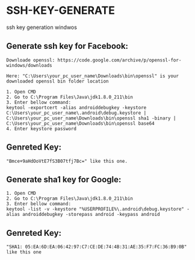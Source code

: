 # SSH-KEY-GENERATE
ssh key generation windwos

Generate ssh key for Facebook:
------------------------------
    Downloade openssl: https://code.google.com/archive/p/openssl-for-windows/downloads
    
    Here: "C:\Users\your_pc_user_name\Downloads\bin\openssl" is your downloaded openssl bin folder location
    
    1. Open CMD
    2. Go to C:\Program Files\Java\jdk1.8.0_211\bin
    3. Enter bellow command:
    keytool -exportcert -alias androiddebugkey -keystore C:\Users\your_pc_user_name\.android\debug.keystore | C:\Users\your_pc_user_name\Downloads\bin\openssl sha1 -binary | C:\Users\your_pc_user_name\Downloads\bin\openssl base64
    4. Enter keystore password

Genreted Key:
-------------
    "Bmce+9aHdOoVtE7fS3B07tfj7Bc=" like this one.

Generate sha1 key for Google:
-----------------------------
    1. Open CMD
    2. Go to C:\Program Files\Java\jdk1.8.0_211\bin
    3. Enter bellow command:
    keytool -list -v -keystore "%USERPROFILE%\.android\debug.keystore" -alias androiddebugkey -storepass android -keypass android

Genreted Key:
-------------
    "SHA1: 05:EA:6D:EA:06:42:97:C7:CE:DE:74:4B:31:AE:35:F7:FC:36:B9:0B" like this one
